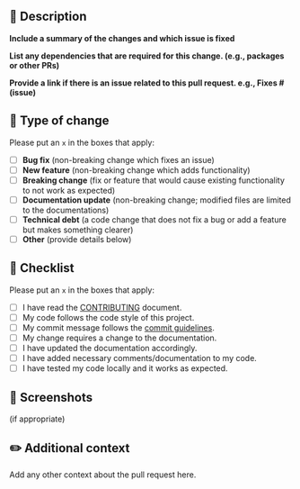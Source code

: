 ## 🌿 Description

**Include a summary of the changes and which issue is fixed**

**List any dependencies that are required for this change. (e.g., packages or other PRs)**

**Provide a link if there is an issue related to this pull request. e.g., Fixes # (issue)**

## 📝 Type of change

Please put an `x` in the boxes that apply:

- [ ] **Bug fix** (non-breaking change which fixes an issue)
- [ ] **New feature** (non-breaking change which adds functionality)
- [ ] **Breaking change** (fix or feature that would cause existing functionality to not work as expected)
- [ ] **Documentation update** (non-breaking change; modified files are limited to the documentations)
- [ ] **Technical debt** (a code change that does not fix a bug or add a feature but makes something clearer)
- [ ] **Other** (provide details below)

## 🔎 Checklist

Please put an `x` in the boxes that apply:

- [ ] I have read the [CONTRIBUTING](./CONTRIBUTING.md) document.
- [ ] My code follows the code style of this project.
- [ ] My commit message follows the [commit guidelines](./COMMIT_MESSAGE_GUIDELINES.md).
- [ ] My change requires a change to the documentation.
- [ ] I have updated the documentation accordingly.
- [ ] I have added necessary comments/documentation to my code.
- [ ] I have tested my code locally and it works as expected.

## 📸 Screenshots

(if appropriate)

## ✏️ Additional context

Add any other context about the pull request here.
